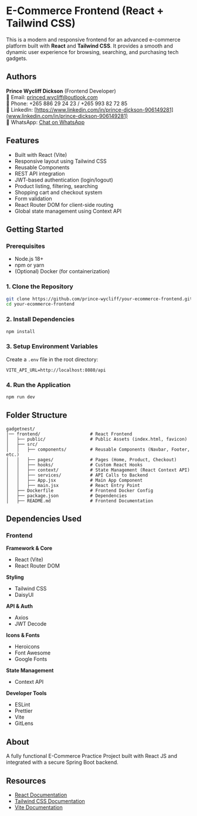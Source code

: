 # E-Commerce Frontend (React + Tailwind CSS)

This is a modern and responsive frontend for an advanced e-commerce platform built with **React** and **Tailwind CSS**. It provides a smooth and dynamic user experience for browsing, searching, and purchasing tech gadgets.

## Authors
**Prince Wycliff Dickson** (Frontend Developer)  
📧 Email: princed.wycliff@outlook.com  
📱 Phone: +265 886 29 24 23 / +265 993 82 72 85  
🔗 LinkedIn: [https://www.linkedin.com/in/prince-dickson-906149281](www.linkedin.com/in/prince-dickson-906149281)  
💬 WhatsApp: [Chat on WhatsApp](https://wa.me/265886292423)

## Features
- Built with React (Vite)
- Responsive layout using Tailwind CSS
- Reusable Components
- REST API integration
- JWT-based authentication (login/logout)
- Product listing, filtering, searching
- Shopping cart and checkout system
- Form validation
- React Router DOM for client-side routing
- Global state management using Context API

## Getting Started

### Prerequisites
- Node.js 18+
- npm or yarn
- (Optional) Docker (for containerization)

### 1. Clone the Repository
```bash
git clone https://github.com/prince-wycliff/your-ecommerce-frontend.git
cd your-ecommerce-frontend
```

### 2. Install Dependencies
```bash
npm install
```

### 3. Setup Environment Variables
Create a `.env` file in the root directory:
```env
VITE_API_URL=http://localhost:8080/api
```

### 4. Run the Application
```bash
npm run dev
```

## Folder Structure
```
gadgetnest/
│── frontend/                   # React Frontend
│   ├── public/                 # Public Assets (index.html, favicon)
│   ├── src/
│   │   ├── components/         # Reusable Components (Navbar, Footer, etc.)
│   │   ├── pages/              # Pages (Home, Product, Checkout)
│   │   ├── hooks/              # Custom React Hooks
│   │   ├── context/            # State Management (React Context API)
│   │   ├── services/           # API Calls to Backend
│   │   ├── App.jsx             # Main App Component
│   │   ├── main.jsx            # React Entry Point
│   ├── Dockerfile              # Frontend Docker Config
│   ├── package.json            # Dependencies
│   ├── README.md               # Frontend Documentation
```

## Dependencies Used

### Frontend
**Framework & Core**
- React (Vite)
- React Router DOM

**Styling**
- Tailwind CSS
- DaisyUI

**API & Auth**
- Axios
- JWT Decode

**Icons & Fonts**
- Heroicons
- Font Awesome
- Google Fonts

**State Management**
- Context API

**Developer Tools**
- ESLint
- Prettier
- Vite
- GitLens

## About
A fully functional E-Commerce Practice Project built with React JS and integrated with a secure Spring Boot backend.

## Resources
- [React Documentation](https://reactjs.org)
- [Tailwind CSS Documentation](https://tailwindcss.com)
- [Vite Documentation](https://vitejs.dev)



